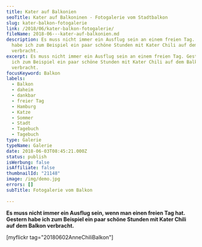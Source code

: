 ```yaml
---
title: Kater auf Balkonien
seoTitle: Kater auf Balkoninen - Fotogalerie vom Stadtbalkon
slug: kater-balkon-fotogalerie
link: /2018/06/kater-balkon-fotogalerie/
fileName: 2018-06---kater-auf-balkonien.md
description: Es muss nicht immer ein Ausflug sein an einem freien Tag. Gesten
  habe ich zum Beispiel ein paar schöne Stunden mit Kater Chili auf dem Balkon
  verbracht.
excerpt: Es muss nicht immer ein Ausflug sein an einem freien Tag. Gesten habe
  ich zum Beispiel ein paar schöne Stunden mit Kater Chili auf dem Balkon
  verbracht.
focusKeyword: Balkon
labels:
  - Balkon
  - daheim
  - dankbar
  - freier Tag
  - Hamburg
  - Katze
  - Sommer
  - Stadt
  - Tagebuch
  - Tagebuch
type: Galerie
typeName: Galerie
date: 2018-06-03T08:45:21.000Z
status: publish
isWerbung: false
isAffiliate: false
thumbnailId: "21148"
image: /img/demo.jpg
errors: []
subTitle: Fotogalerie vom Balkon
  
---
```


**Es muss nicht immer ein Ausflug sein, wenn man einen freien Tag hat. Gestern
habe ich zum Beispiel ein paar schöne Stunden mit Kater Chili auf dem Balkon
verbracht.**

[myflickr tag="20180602AnneChiliBalkon"]

  